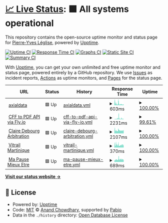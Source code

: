 # [📈 Live Status](https://pyleglise.github.io/upptimeMonitor): <!--live status--> **🟩 All systems operational**

This repository contains the open-source uptime monitor and status page for [Pierre-Yves Léglise](https://www.axialdata.app/), powered by [Upptime](https://github.com/upptime/upptime).

[![Uptime CI](https://github.com/pyleglise/upptimeMonitor/workflows/Uptime%20CI/badge.svg)](https://github.com/pyleglise/upptimeMonitor/actions?query=workflow%3A%22Uptime+CI%22)
[![Response Time CI](https://github.com/pyleglise/upptimeMonitor/workflows/Response%20Time%20CI/badge.svg)](https://github.com/pyleglise/upptimeMonitor/actions?query=workflow%3A%22Response+Time+CI%22)
[![Graphs CI](https://github.com/pyleglise/upptimeMonitor/workflows/Graphs%20CI/badge.svg)](https://github.com/pyleglise/upptimeMonitor/actions?query=workflow%3A%22Graphs+CI%22)
[![Static Site CI](https://github.com/pyleglise/upptimeMonitor/workflows/Static%20Site%20CI/badge.svg)](https://github.com/pyleglise/upptimeMonitor/actions?query=workflow%3A%22Static+Site+CI%22)
[![Summary CI](https://github.com/pyleglise/upptimeMonitor/workflows/Summary%20CI/badge.svg)](https://github.com/pyleglise/upptimeMonitor/actions?query=workflow%3A%22Summary+CI%22)

With [Upptime](https://upptime.js.org), you can get your own unlimited and free uptime monitor and status page, powered entirely by a GitHub repository. We use [Issues](https://github.com/pyleglise/upptimeMonitor/issues) as incident reports, [Actions](https://github.com/pyleglise/upptimeMonitor/actions) as uptime monitors, and [Pages](https://pyleglise.github.io/upptimeMonitor) for the status page.

<!--start: status pages-->
<!-- This summary is generated by Upptime (https://github.com/upptime/upptime) -->
<!-- Do not edit this manually, your changes will be overwritten -->
<!-- prettier-ignore -->
| URL | Status | History | Response Time | Uptime |
| --- | ------ | ------- | ------------- | ------ |
| <img alt="" src="https://icons.duckduckgo.com/ip3/www.axialdata.net.ico" height="13"> [axialdata](https://www.axialdata.net/presentation) | 🟩 Up | [axialdata.yml](https://github.com/pyleglise/upptimeMonitor/commits/HEAD/history/axialdata.yml) | <details><summary><img alt="Response time graph" src="./graphs/axialdata/response-time-week.png" height="20"> 603ms</summary><br><a href="https://pyleglise.github.io/upptimeMonitor/history/axialdata"><img alt="Response time 603" src="https://img.shields.io/endpoint?url=https%3A%2F%2Fraw.githubusercontent.com%2Fpyleglise%2FupptimeMonitor%2FHEAD%2Fapi%2Faxialdata%2Fresponse-time.json"></a><br><a href="https://pyleglise.github.io/upptimeMonitor/history/axialdata"><img alt="24-hour response time 266" src="https://img.shields.io/endpoint?url=https%3A%2F%2Fraw.githubusercontent.com%2Fpyleglise%2FupptimeMonitor%2FHEAD%2Fapi%2Faxialdata%2Fresponse-time-day.json"></a><br><a href="https://pyleglise.github.io/upptimeMonitor/history/axialdata"><img alt="7-day response time 603" src="https://img.shields.io/endpoint?url=https%3A%2F%2Fraw.githubusercontent.com%2Fpyleglise%2FupptimeMonitor%2FHEAD%2Fapi%2Faxialdata%2Fresponse-time-week.json"></a><br><a href="https://pyleglise.github.io/upptimeMonitor/history/axialdata"><img alt="30-day response time 603" src="https://img.shields.io/endpoint?url=https%3A%2F%2Fraw.githubusercontent.com%2Fpyleglise%2FupptimeMonitor%2FHEAD%2Fapi%2Faxialdata%2Fresponse-time-month.json"></a><br><a href="https://pyleglise.github.io/upptimeMonitor/history/axialdata"><img alt="1-year response time 603" src="https://img.shields.io/endpoint?url=https%3A%2F%2Fraw.githubusercontent.com%2Fpyleglise%2FupptimeMonitor%2FHEAD%2Fapi%2Faxialdata%2Fresponse-time-year.json"></a></details> | <details><summary><a href="https://pyleglise.github.io/upptimeMonitor/history/axialdata">100.00%</a></summary><a href="https://pyleglise.github.io/upptimeMonitor/history/axialdata"><img alt="All-time uptime 100.00%" src="https://img.shields.io/endpoint?url=https%3A%2F%2Fraw.githubusercontent.com%2Fpyleglise%2FupptimeMonitor%2FHEAD%2Fapi%2Faxialdata%2Fuptime.json"></a><br><a href="https://pyleglise.github.io/upptimeMonitor/history/axialdata"><img alt="24-hour uptime 100.00%" src="https://img.shields.io/endpoint?url=https%3A%2F%2Fraw.githubusercontent.com%2Fpyleglise%2FupptimeMonitor%2FHEAD%2Fapi%2Faxialdata%2Fuptime-day.json"></a><br><a href="https://pyleglise.github.io/upptimeMonitor/history/axialdata"><img alt="7-day uptime 100.00%" src="https://img.shields.io/endpoint?url=https%3A%2F%2Fraw.githubusercontent.com%2Fpyleglise%2FupptimeMonitor%2FHEAD%2Fapi%2Faxialdata%2Fuptime-week.json"></a><br><a href="https://pyleglise.github.io/upptimeMonitor/history/axialdata"><img alt="30-day uptime 100.00%" src="https://img.shields.io/endpoint?url=https%3A%2F%2Fraw.githubusercontent.com%2Fpyleglise%2FupptimeMonitor%2FHEAD%2Fapi%2Faxialdata%2Fuptime-month.json"></a><br><a href="https://pyleglise.github.io/upptimeMonitor/history/axialdata"><img alt="1-year uptime 100.00%" src="https://img.shields.io/endpoint?url=https%3A%2F%2Fraw.githubusercontent.com%2Fpyleglise%2FupptimeMonitor%2FHEAD%2Fapi%2Faxialdata%2Fuptime-year.json"></a></details>
| <img alt="" src="https://icons.duckduckgo.com/ip3/cff-to-pdf-api.fly.dev.ico" height="13"> [CFF to PDF API via Fly.io](https://cff-to-pdf-api.fly.dev/api/v2/webhook/connect) | 🟩 Up | [cff-to-pdf-api-via-fly-io.yml](https://github.com/pyleglise/upptimeMonitor/commits/HEAD/history/cff-to-pdf-api-via-fly-io.yml) | <details><summary><img alt="Response time graph" src="./graphs/cff-to-pdf-api-via-fly-io/response-time-week.png" height="20"> 2231ms</summary><br><a href="https://pyleglise.github.io/upptimeMonitor/history/cff-to-pdf-api-via-fly-io"><img alt="Response time 2231" src="https://img.shields.io/endpoint?url=https%3A%2F%2Fraw.githubusercontent.com%2Fpyleglise%2FupptimeMonitor%2FHEAD%2Fapi%2Fcff-to-pdf-api-via-fly-io%2Fresponse-time.json"></a><br><a href="https://pyleglise.github.io/upptimeMonitor/history/cff-to-pdf-api-via-fly-io"><img alt="24-hour response time 12274" src="https://img.shields.io/endpoint?url=https%3A%2F%2Fraw.githubusercontent.com%2Fpyleglise%2FupptimeMonitor%2FHEAD%2Fapi%2Fcff-to-pdf-api-via-fly-io%2Fresponse-time-day.json"></a><br><a href="https://pyleglise.github.io/upptimeMonitor/history/cff-to-pdf-api-via-fly-io"><img alt="7-day response time 2231" src="https://img.shields.io/endpoint?url=https%3A%2F%2Fraw.githubusercontent.com%2Fpyleglise%2FupptimeMonitor%2FHEAD%2Fapi%2Fcff-to-pdf-api-via-fly-io%2Fresponse-time-week.json"></a><br><a href="https://pyleglise.github.io/upptimeMonitor/history/cff-to-pdf-api-via-fly-io"><img alt="30-day response time 2231" src="https://img.shields.io/endpoint?url=https%3A%2F%2Fraw.githubusercontent.com%2Fpyleglise%2FupptimeMonitor%2FHEAD%2Fapi%2Fcff-to-pdf-api-via-fly-io%2Fresponse-time-month.json"></a><br><a href="https://pyleglise.github.io/upptimeMonitor/history/cff-to-pdf-api-via-fly-io"><img alt="1-year response time 2231" src="https://img.shields.io/endpoint?url=https%3A%2F%2Fraw.githubusercontent.com%2Fpyleglise%2FupptimeMonitor%2FHEAD%2Fapi%2Fcff-to-pdf-api-via-fly-io%2Fresponse-time-year.json"></a></details> | <details><summary><a href="https://pyleglise.github.io/upptimeMonitor/history/cff-to-pdf-api-via-fly-io">99.61%</a></summary><a href="https://pyleglise.github.io/upptimeMonitor/history/cff-to-pdf-api-via-fly-io"><img alt="All-time uptime 99.61%" src="https://img.shields.io/endpoint?url=https%3A%2F%2Fraw.githubusercontent.com%2Fpyleglise%2FupptimeMonitor%2FHEAD%2Fapi%2Fcff-to-pdf-api-via-fly-io%2Fuptime.json"></a><br><a href="https://pyleglise.github.io/upptimeMonitor/history/cff-to-pdf-api-via-fly-io"><img alt="24-hour uptime 97.79%" src="https://img.shields.io/endpoint?url=https%3A%2F%2Fraw.githubusercontent.com%2Fpyleglise%2FupptimeMonitor%2FHEAD%2Fapi%2Fcff-to-pdf-api-via-fly-io%2Fuptime-day.json"></a><br><a href="https://pyleglise.github.io/upptimeMonitor/history/cff-to-pdf-api-via-fly-io"><img alt="7-day uptime 99.61%" src="https://img.shields.io/endpoint?url=https%3A%2F%2Fraw.githubusercontent.com%2Fpyleglise%2FupptimeMonitor%2FHEAD%2Fapi%2Fcff-to-pdf-api-via-fly-io%2Fuptime-week.json"></a><br><a href="https://pyleglise.github.io/upptimeMonitor/history/cff-to-pdf-api-via-fly-io"><img alt="30-day uptime 99.61%" src="https://img.shields.io/endpoint?url=https%3A%2F%2Fraw.githubusercontent.com%2Fpyleglise%2FupptimeMonitor%2FHEAD%2Fapi%2Fcff-to-pdf-api-via-fly-io%2Fuptime-month.json"></a><br><a href="https://pyleglise.github.io/upptimeMonitor/history/cff-to-pdf-api-via-fly-io"><img alt="1-year uptime 99.61%" src="https://img.shields.io/endpoint?url=https%3A%2F%2Fraw.githubusercontent.com%2Fpyleglise%2FupptimeMonitor%2FHEAD%2Fapi%2Fcff-to-pdf-api-via-fly-io%2Fuptime-year.json"></a></details>
| <img alt="" src="https://icons.duckduckgo.com/ip3/www.cdarbitration.com.ico" height="13"> [Claire Debourg Arbitration](https://www.cdarbitration.com) | 🟩 Up | [claire-debourg-arbitration.yml](https://github.com/pyleglise/upptimeMonitor/commits/HEAD/history/claire-debourg-arbitration.yml) | <details><summary><img alt="Response time graph" src="./graphs/claire-debourg-arbitration/response-time-week.png" height="20"> 2107ms</summary><br><a href="https://pyleglise.github.io/upptimeMonitor/history/claire-debourg-arbitration"><img alt="Response time 2107" src="https://img.shields.io/endpoint?url=https%3A%2F%2Fraw.githubusercontent.com%2Fpyleglise%2FupptimeMonitor%2FHEAD%2Fapi%2Fclaire-debourg-arbitration%2Fresponse-time.json"></a><br><a href="https://pyleglise.github.io/upptimeMonitor/history/claire-debourg-arbitration"><img alt="24-hour response time 2412" src="https://img.shields.io/endpoint?url=https%3A%2F%2Fraw.githubusercontent.com%2Fpyleglise%2FupptimeMonitor%2FHEAD%2Fapi%2Fclaire-debourg-arbitration%2Fresponse-time-day.json"></a><br><a href="https://pyleglise.github.io/upptimeMonitor/history/claire-debourg-arbitration"><img alt="7-day response time 2107" src="https://img.shields.io/endpoint?url=https%3A%2F%2Fraw.githubusercontent.com%2Fpyleglise%2FupptimeMonitor%2FHEAD%2Fapi%2Fclaire-debourg-arbitration%2Fresponse-time-week.json"></a><br><a href="https://pyleglise.github.io/upptimeMonitor/history/claire-debourg-arbitration"><img alt="30-day response time 2107" src="https://img.shields.io/endpoint?url=https%3A%2F%2Fraw.githubusercontent.com%2Fpyleglise%2FupptimeMonitor%2FHEAD%2Fapi%2Fclaire-debourg-arbitration%2Fresponse-time-month.json"></a><br><a href="https://pyleglise.github.io/upptimeMonitor/history/claire-debourg-arbitration"><img alt="1-year response time 2107" src="https://img.shields.io/endpoint?url=https%3A%2F%2Fraw.githubusercontent.com%2Fpyleglise%2FupptimeMonitor%2FHEAD%2Fapi%2Fclaire-debourg-arbitration%2Fresponse-time-year.json"></a></details> | <details><summary><a href="https://pyleglise.github.io/upptimeMonitor/history/claire-debourg-arbitration">100.00%</a></summary><a href="https://pyleglise.github.io/upptimeMonitor/history/claire-debourg-arbitration"><img alt="All-time uptime 100.00%" src="https://img.shields.io/endpoint?url=https%3A%2F%2Fraw.githubusercontent.com%2Fpyleglise%2FupptimeMonitor%2FHEAD%2Fapi%2Fclaire-debourg-arbitration%2Fuptime.json"></a><br><a href="https://pyleglise.github.io/upptimeMonitor/history/claire-debourg-arbitration"><img alt="24-hour uptime 100.00%" src="https://img.shields.io/endpoint?url=https%3A%2F%2Fraw.githubusercontent.com%2Fpyleglise%2FupptimeMonitor%2FHEAD%2Fapi%2Fclaire-debourg-arbitration%2Fuptime-day.json"></a><br><a href="https://pyleglise.github.io/upptimeMonitor/history/claire-debourg-arbitration"><img alt="7-day uptime 100.00%" src="https://img.shields.io/endpoint?url=https%3A%2F%2Fraw.githubusercontent.com%2Fpyleglise%2FupptimeMonitor%2FHEAD%2Fapi%2Fclaire-debourg-arbitration%2Fuptime-week.json"></a><br><a href="https://pyleglise.github.io/upptimeMonitor/history/claire-debourg-arbitration"><img alt="30-day uptime 100.00%" src="https://img.shields.io/endpoint?url=https%3A%2F%2Fraw.githubusercontent.com%2Fpyleglise%2FupptimeMonitor%2FHEAD%2Fapi%2Fclaire-debourg-arbitration%2Fuptime-month.json"></a><br><a href="https://pyleglise.github.io/upptimeMonitor/history/claire-debourg-arbitration"><img alt="1-year uptime 100.00%" src="https://img.shields.io/endpoint?url=https%3A%2F%2Fraw.githubusercontent.com%2Fpyleglise%2FupptimeMonitor%2FHEAD%2Fapi%2Fclaire-debourg-arbitration%2Fuptime-year.json"></a></details>
| <img alt="" src="https://icons.duckduckgo.com/ip3/www.vitrailmartinique.com.ico" height="13"> [Vitrail Martinique](https://www.vitrailmartinique.com) | 🟩 Up | [vitrail-martinique.yml](https://github.com/pyleglise/upptimeMonitor/commits/HEAD/history/vitrail-martinique.yml) | <details><summary><img alt="Response time graph" src="./graphs/vitrail-martinique/response-time-week.png" height="20"> 370ms</summary><br><a href="https://pyleglise.github.io/upptimeMonitor/history/vitrail-martinique"><img alt="Response time 370" src="https://img.shields.io/endpoint?url=https%3A%2F%2Fraw.githubusercontent.com%2Fpyleglise%2FupptimeMonitor%2FHEAD%2Fapi%2Fvitrail-martinique%2Fresponse-time.json"></a><br><a href="https://pyleglise.github.io/upptimeMonitor/history/vitrail-martinique"><img alt="24-hour response time 270" src="https://img.shields.io/endpoint?url=https%3A%2F%2Fraw.githubusercontent.com%2Fpyleglise%2FupptimeMonitor%2FHEAD%2Fapi%2Fvitrail-martinique%2Fresponse-time-day.json"></a><br><a href="https://pyleglise.github.io/upptimeMonitor/history/vitrail-martinique"><img alt="7-day response time 370" src="https://img.shields.io/endpoint?url=https%3A%2F%2Fraw.githubusercontent.com%2Fpyleglise%2FupptimeMonitor%2FHEAD%2Fapi%2Fvitrail-martinique%2Fresponse-time-week.json"></a><br><a href="https://pyleglise.github.io/upptimeMonitor/history/vitrail-martinique"><img alt="30-day response time 370" src="https://img.shields.io/endpoint?url=https%3A%2F%2Fraw.githubusercontent.com%2Fpyleglise%2FupptimeMonitor%2FHEAD%2Fapi%2Fvitrail-martinique%2Fresponse-time-month.json"></a><br><a href="https://pyleglise.github.io/upptimeMonitor/history/vitrail-martinique"><img alt="1-year response time 370" src="https://img.shields.io/endpoint?url=https%3A%2F%2Fraw.githubusercontent.com%2Fpyleglise%2FupptimeMonitor%2FHEAD%2Fapi%2Fvitrail-martinique%2Fresponse-time-year.json"></a></details> | <details><summary><a href="https://pyleglise.github.io/upptimeMonitor/history/vitrail-martinique">100.00%</a></summary><a href="https://pyleglise.github.io/upptimeMonitor/history/vitrail-martinique"><img alt="All-time uptime 100.00%" src="https://img.shields.io/endpoint?url=https%3A%2F%2Fraw.githubusercontent.com%2Fpyleglise%2FupptimeMonitor%2FHEAD%2Fapi%2Fvitrail-martinique%2Fuptime.json"></a><br><a href="https://pyleglise.github.io/upptimeMonitor/history/vitrail-martinique"><img alt="24-hour uptime 100.00%" src="https://img.shields.io/endpoint?url=https%3A%2F%2Fraw.githubusercontent.com%2Fpyleglise%2FupptimeMonitor%2FHEAD%2Fapi%2Fvitrail-martinique%2Fuptime-day.json"></a><br><a href="https://pyleglise.github.io/upptimeMonitor/history/vitrail-martinique"><img alt="7-day uptime 100.00%" src="https://img.shields.io/endpoint?url=https%3A%2F%2Fraw.githubusercontent.com%2Fpyleglise%2FupptimeMonitor%2FHEAD%2Fapi%2Fvitrail-martinique%2Fuptime-week.json"></a><br><a href="https://pyleglise.github.io/upptimeMonitor/history/vitrail-martinique"><img alt="30-day uptime 100.00%" src="https://img.shields.io/endpoint?url=https%3A%2F%2Fraw.githubusercontent.com%2Fpyleglise%2FupptimeMonitor%2FHEAD%2Fapi%2Fvitrail-martinique%2Fuptime-month.json"></a><br><a href="https://pyleglise.github.io/upptimeMonitor/history/vitrail-martinique"><img alt="1-year uptime 100.00%" src="https://img.shields.io/endpoint?url=https%3A%2F%2Fraw.githubusercontent.com%2Fpyleglise%2FupptimeMonitor%2FHEAD%2Fapi%2Fvitrail-martinique%2Fuptime-year.json"></a></details>
| <img alt="" src="https://icons.duckduckgo.com/ip3/www.mapausemieuxetre.fr.ico" height="13"> [Ma Pause Mieux Etre](https://www.mapausemieuxetre.fr) | 🟩 Up | [ma-pause-mieux-etre.yml](https://github.com/pyleglise/upptimeMonitor/commits/HEAD/history/ma-pause-mieux-etre.yml) | <details><summary><img alt="Response time graph" src="./graphs/ma-pause-mieux-etre/response-time-week.png" height="20"> 689ms</summary><br><a href="https://pyleglise.github.io/upptimeMonitor/history/ma-pause-mieux-etre"><img alt="Response time 689" src="https://img.shields.io/endpoint?url=https%3A%2F%2Fraw.githubusercontent.com%2Fpyleglise%2FupptimeMonitor%2FHEAD%2Fapi%2Fma-pause-mieux-etre%2Fresponse-time.json"></a><br><a href="https://pyleglise.github.io/upptimeMonitor/history/ma-pause-mieux-etre"><img alt="24-hour response time 486" src="https://img.shields.io/endpoint?url=https%3A%2F%2Fraw.githubusercontent.com%2Fpyleglise%2FupptimeMonitor%2FHEAD%2Fapi%2Fma-pause-mieux-etre%2Fresponse-time-day.json"></a><br><a href="https://pyleglise.github.io/upptimeMonitor/history/ma-pause-mieux-etre"><img alt="7-day response time 689" src="https://img.shields.io/endpoint?url=https%3A%2F%2Fraw.githubusercontent.com%2Fpyleglise%2FupptimeMonitor%2FHEAD%2Fapi%2Fma-pause-mieux-etre%2Fresponse-time-week.json"></a><br><a href="https://pyleglise.github.io/upptimeMonitor/history/ma-pause-mieux-etre"><img alt="30-day response time 689" src="https://img.shields.io/endpoint?url=https%3A%2F%2Fraw.githubusercontent.com%2Fpyleglise%2FupptimeMonitor%2FHEAD%2Fapi%2Fma-pause-mieux-etre%2Fresponse-time-month.json"></a><br><a href="https://pyleglise.github.io/upptimeMonitor/history/ma-pause-mieux-etre"><img alt="1-year response time 689" src="https://img.shields.io/endpoint?url=https%3A%2F%2Fraw.githubusercontent.com%2Fpyleglise%2FupptimeMonitor%2FHEAD%2Fapi%2Fma-pause-mieux-etre%2Fresponse-time-year.json"></a></details> | <details><summary><a href="https://pyleglise.github.io/upptimeMonitor/history/ma-pause-mieux-etre">100.00%</a></summary><a href="https://pyleglise.github.io/upptimeMonitor/history/ma-pause-mieux-etre"><img alt="All-time uptime 100.00%" src="https://img.shields.io/endpoint?url=https%3A%2F%2Fraw.githubusercontent.com%2Fpyleglise%2FupptimeMonitor%2FHEAD%2Fapi%2Fma-pause-mieux-etre%2Fuptime.json"></a><br><a href="https://pyleglise.github.io/upptimeMonitor/history/ma-pause-mieux-etre"><img alt="24-hour uptime 100.00%" src="https://img.shields.io/endpoint?url=https%3A%2F%2Fraw.githubusercontent.com%2Fpyleglise%2FupptimeMonitor%2FHEAD%2Fapi%2Fma-pause-mieux-etre%2Fuptime-day.json"></a><br><a href="https://pyleglise.github.io/upptimeMonitor/history/ma-pause-mieux-etre"><img alt="7-day uptime 100.00%" src="https://img.shields.io/endpoint?url=https%3A%2F%2Fraw.githubusercontent.com%2Fpyleglise%2FupptimeMonitor%2FHEAD%2Fapi%2Fma-pause-mieux-etre%2Fuptime-week.json"></a><br><a href="https://pyleglise.github.io/upptimeMonitor/history/ma-pause-mieux-etre"><img alt="30-day uptime 100.00%" src="https://img.shields.io/endpoint?url=https%3A%2F%2Fraw.githubusercontent.com%2Fpyleglise%2FupptimeMonitor%2FHEAD%2Fapi%2Fma-pause-mieux-etre%2Fuptime-month.json"></a><br><a href="https://pyleglise.github.io/upptimeMonitor/history/ma-pause-mieux-etre"><img alt="1-year uptime 100.00%" src="https://img.shields.io/endpoint?url=https%3A%2F%2Fraw.githubusercontent.com%2Fpyleglise%2FupptimeMonitor%2FHEAD%2Fapi%2Fma-pause-mieux-etre%2Fuptime-year.json"></a></details>

<!--end: status pages-->

[**Visit our status website →**](https://pyleglise.github.io/upptimeMonitor)

## 📄 License

- Powered by: [Upptime](https://github.com/upptime/upptime)
- Code: [MIT](./LICENSE) © [Anand Chowdhary](https://anandchowdhary.com), supported by [Pabio](https://pabio.com)
- Data in the `./history` directory: [Open Database License](https://opendatacommons.org/licenses/odbl/1-0/)
